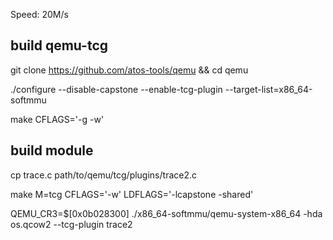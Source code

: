 Speed: 20M/s

## build qemu-tcg

git clone https://github.com/atos-tools/qemu && cd qemu

./configure --disable-capstone --enable-tcg-plugin --target-list=x86_64-softmmu

make CFLAGS='-g -w'

## build module

cp trace.c path/to/qemu/tcg/plugins/trace2.c

make M=tcg CFLAGS='-w' LDFLAGS='-lcapstone -shared'

QEMU_CR3=$[0x0b028300] ./x86_64-softmmu/qemu-system-x86_64 -hda os.qcow2 --tcg-plugin trace2
